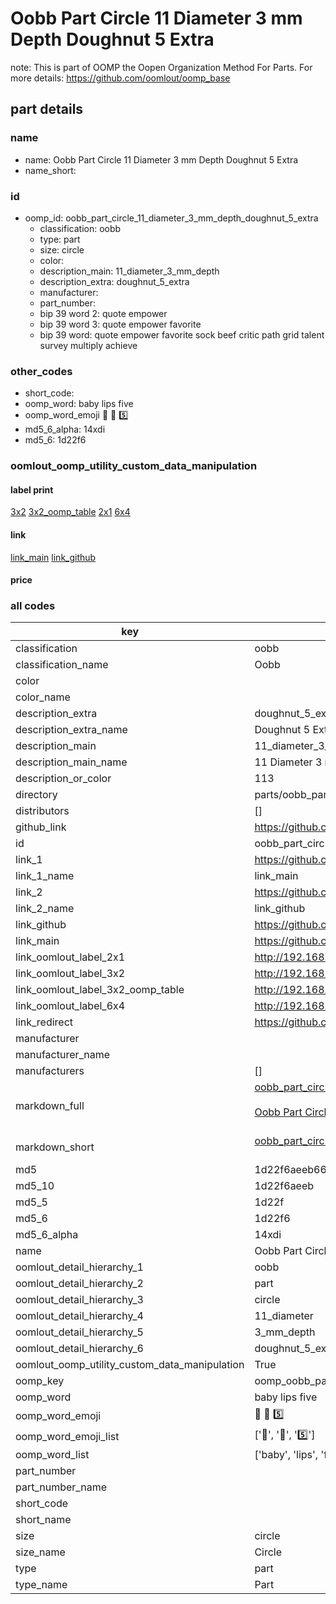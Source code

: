 # Oobb Part Circle 11 Diameter 3 mm Depth Doughnut 5 Extra  

note: This is part of OOMP the Oopen Organization Method For Parts. For more details: https://github.com/oomlout/oomp_base

##  part details
  







### name
* name: Oobb Part Circle 11 Diameter 3 mm Depth Doughnut 5 Extra
* name_short: 
### id
* oomp_id: oobb_part_circle_11_diameter_3_mm_depth_doughnut_5_extra
  * classification: oobb
  * type: part
  * size: circle
  * color: 
  * description_main: 11_diameter_3_mm_depth
  * description_extra: doughnut_5_extra
  * manufacturer: 
  * part_number: 
  * bip 39 word 2: quote empower
  * bip 39 word 3: quote empower favorite
  * bip 39 word: quote empower favorite sock beef critic path grid talent survey multiply achieve

### other_codes
* short_code: 
* oomp_word: baby lips five
* oomp_word_emoji :baby: :lips: :five:
* md5_6_alpha: 14xdi
* md5_6: 1d22f6






### oomlout_oomp_utility_custom_data_manipulation
#### label print
[3x2](http://192.168.1.245:1112/?label=oomp%2014xdi)
[3x2_oomp_table](http://192.168.1.108:1112/?label=oomp%2014xdi)
[2x1](http://192.168.1.242:1112/?label=oomp%2014xdi)
[6x4](http://192.168.1.55:1112/?label=oomp%2014xdi)    

#### link

[link_main](https://github.com/oomlout/oomlout_oomp_version_1_messy/tree/main/parts/oobb_part_circle_11_diameter_3_mm_depth_doughnut_5_extra) [link_github](https://github.com/oomlout/oomlout_oomp_version_1_messy/tree/main/parts/oobb_part_circle_11_diameter_3_mm_depth_doughnut_5_extra)                             

#### price







### all codes 
| key | value |  
| --- | --- |  
| classification | oobb |  
| classification_name | Oobb |  
| color |  |  
| color_name |  |  
| description_extra | doughnut_5_extra |  
| description_extra_name | Doughnut 5 Extra |  
| description_main | 11_diameter_3_mm_depth |  
| description_main_name | 11 Diameter 3 mm Depth |  
| description_or_color | 113 |  
| directory | parts/oobb_part_circle_11_diameter_3_mm_depth_doughnut_5_extra |  
| distributors | [] |  
| github_link | https://github.com/oomlout/oomlout_oomp_part_src/tree/main/parts/oobb_part_circle_11_diameter_3_mm_depth_doughnut_5_extra |  
| id | oobb_part_circle_11_diameter_3_mm_depth_doughnut_5_extra |  
| link_1 | https://github.com/oomlout/oomlout_oomp_version_1_messy/tree/main/parts/oobb_part_circle_11_diameter_3_mm_depth_doughnut_5_extra |  
| link_1_name | link_main |  
| link_2 | https://github.com/oomlout/oomlout_oomp_version_1_messy/tree/main/parts/oobb_part_circle_11_diameter_3_mm_depth_doughnut_5_extra |  
| link_2_name | link_github |  
| link_github | https://github.com/oomlout/oomlout_oomp_version_1_messy/tree/main/parts/oobb_part_circle_11_diameter_3_mm_depth_doughnut_5_extra |  
| link_main | https://github.com/oomlout/oomlout_oomp_version_1_messy/tree/main/parts/oobb_part_circle_11_diameter_3_mm_depth_doughnut_5_extra |  
| link_oomlout_label_2x1 | http://192.168.1.242:1112/?label=oomp%2014xdi |  
| link_oomlout_label_3x2 | http://192.168.1.245:1112/?label=oomp%2014xdi |  
| link_oomlout_label_3x2_oomp_table | http://192.168.1.108:1112/?label=oomp%2014xdi |  
| link_oomlout_label_6x4 | http://192.168.1.55:1112/?label=oomp%2014xdi |  
| link_redirect | https://github.com/oomlout/oomlout_oomp_version_1_messy/tree/main/parts/oobb_part_circle_11_diameter_3_mm_depth_doughnut_5_extra |  
| manufacturer |  |  
| manufacturer_name |  |  
| manufacturers | [] |  
| markdown_full | [oobb_part_circle_11_diameter_3_mm_depth_doughnut_5_extra](none)<br>[](none)<br>[Oobb Part Circle 11 Diameter 3 Mm Depth Doughnut 5 Extra](none)<br><br> |  
| markdown_short | [oobb_part_circle_11_diameter_3_mm_depth_doughnut_5_extra](none)<br><br> |  
| md5 | 1d22f6aeeb66741ccf0a0ce0a8124580 |  
| md5_10 | 1d22f6aeeb |  
| md5_5 | 1d22f |  
| md5_6 | 1d22f6 |  
| md5_6_alpha | 14xdi |  
| name | Oobb Part Circle 11 Diameter 3 mm Depth Doughnut 5 Extra |  
| oomlout_detail_hierarchy_1 | oobb |  
| oomlout_detail_hierarchy_2 | part |  
| oomlout_detail_hierarchy_3 | circle |  
| oomlout_detail_hierarchy_4 | 11_diameter |  
| oomlout_detail_hierarchy_5 | 3_mm_depth |  
| oomlout_detail_hierarchy_6 | doughnut_5_extra |  
| oomlout_oomp_utility_custom_data_manipulation | True |  
| oomp_key | oomp_oobb_part_circle_11_diameter_3_mm_depth_doughnut_5_extra |  
| oomp_word | baby lips five |  
| oomp_word_emoji | :baby: :lips: :five: |  
| oomp_word_emoji_list | [':baby:', ':lips:', ':five:'] |  
| oomp_word_list | ['baby', 'lips', 'five'] |  
| part_number |  |  
| part_number_name |  |  
| short_code |  |  
| short_name |  |  
| size | circle |  
| size_name | Circle |  
| type | part |  
| type_name | Part |  
